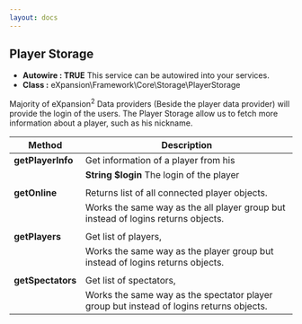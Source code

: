 ```yaml
---
layout: docs
---
```


## Player Storage

* **Autowire : TRUE** This service can be autowired into your services. 
* **Class :** eXpansion\Framework\Core\Storage\PlayerStorage

Majority of eXpansion<sup>2</sup> Data providers (Beside the player data provider) will provide the login of the users.
The Player Storage allow us to fetch more information about a player, such as his nickname. 

| Method                     | Description |
| -------------------------- | ----------- |
| **getPlayerInfo**          | Get information of a player from his  |
|                            | **String $login** The login of the player |
||
| **getOnline**              | Returns list of all connected player objects.  |
|                            | Works the same way as the all player group but instead of logins returns objects. |
||
| **getPlayers**             | Get list of players,  |
|                            | Works the same way as the player group but instead of logins returns objects. |
||
| **getSpectators**          | Get list of spectators, |
|                            | Works the same way as the spectator player group but instead of logins returns objects. |